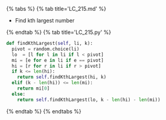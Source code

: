 {% tabs %}
{% tab title='LC_215.md' %}

* Find kth largest number

{% endtab %}
{% tab title='LC_215.py' %}

```py
def findKthLargest(self, li, k):
  pivot = random.choice(li)
  lo  = [l for l in li if l < pivot]
  mi = [e for e in li if e == pivot]
  hi = [r for r in li if r > pivot]
  if k <= len(hi):
    return self.findKthLargest(hi, k)
  elif (k - len(hi)) <= len(mi):
    return mi[0]
  else:
    return self.findKthLargest(lo, k - len(hi) - len(mi))
```

{% endtab %}
{% endtabs %}
